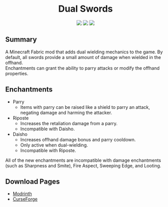 <div align="center">

# Dual Swords
[![](https://img.shields.io/jitpack/version/com.github.Provismet/Dual-Swords?style=flat-square&logo=jitpack&color=F6F6F6)](https://jitpack.io/#Provismet/Dual-Swords)
[![](https://img.shields.io/modrinth/dt/3VQn6Vwv?style=flat-square&logo=modrinth&color=F6F6F6)](https://modrinth.com/mod/dual-swords)
[![](https://img.shields.io/curseforge/dt/893211?style=flat-square&logo=curseforge&color=F6F6F6)](https://www.curseforge.com/minecraft/mc-mods/dual-swords)

</div>

## Summary
A Minecraft Fabric mod that adds dual wielding mechanics to the game. By default, all swords provide a small amount of damage when wielded in the offhand.  
Enchantments can grant the ability to parry attacks or modify the offhand properties.

## Enchantments
- Parry 
  - Items with parry can be raised like a shield to parry an attack, negating damage and harming the attacker.  
- Riposte
  - Increases the retaliation damage from a parry.
  - Incompatible with Daisho.
- Daisho
  - Increases offhand damage bonus and parry cooldown.
  - Only active when dual-wielding.
  - Incompatible with Riposte.

All of the new enchantments are incompatible with damage enchantments (such as Sharpness and Smite), Fire Aspect, Sweeping Edge, and Looting.

## Download Pages
- [Modrinth](https://modrinth.com/mod/dual-swords)
- [CurseForge](https://curseforge.com/minecraft/mc-mods/dual-swords)
